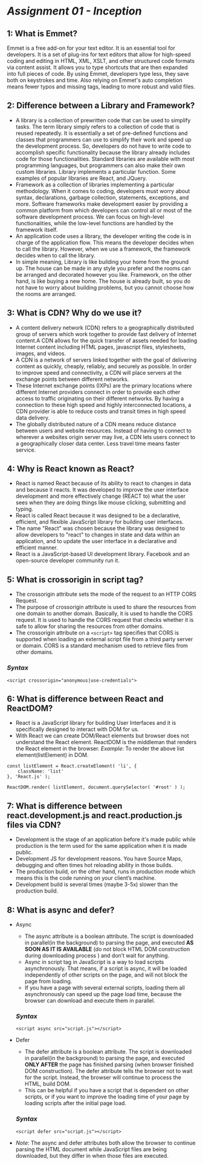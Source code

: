 # _Assignment 01 - Inception_

## 1: What is Emmet?

Emmet is a free add-on for your text editor. It is an essential tool for developers. It is a set of plug-ins for text editors that allow for high-speed coding and editing in HTML, XML, XSLT, and other structured code formats via content assist. It allows you to type shortcuts that are then expanded into full pieces of code. By using Emmet, developers type less, they save both on keystrokes and time. Also relying on Emmet's auto completion means fewer typos and missing tags, leading to more robust and valid files.

## 2: Difference between a Library and Framework?

- A library is a collection of prewritten code that can be used to simplify tasks. The term library simply refers to a collection of code that is reused repeatedly. It is essentially a set of pre-defined functions and classes that programmers can use to simplify their work and speed up the development process. So, developers do not have to write code to accomplish specific functionality because the library already includes code for those functionalities. Standard libraries are available with most programming languages, but programmers can also make their own custom libraries. Library implements a particular function. Some examples of popular libraries are React, and JQuery.
- Framework as a collection of libraries implementing a particular methodology. When it comes to coding, developers must worry about syntax, declarations, garbage collection, statements, exceptions, and more. Software frameworks make development easier by providing a common platform from which developers can control all or most of the software development process. We can focus on high-level functionalities, while the low-level functions are handled by the framework itself.
- An application code uses a library, the developer writing the code is in charge of the application flow. This means the developer decides when to call the library. However, when we use a framework, the framework decides when to call the library.
- In simple meaning, Library is like building your home from the ground up. The house can be made in any style you prefer and the rooms can be arranged and decorated however you like. Framework, on the other hand, is like buying a new home. The house is already built, so you do not have to worry about building problems, but you cannot choose how the rooms are arranged.

## 3: What is CDN? Why do we use it?

- A content delivery network (CDN) refers to a geographically distributed group of servers which work together to provide fast delivery of Internet content.A CDN allows for the quick transfer of assets needed for loading Internet content including HTML pages, javascript files, stylesheets, images, and videos.
- A CDN is a network of servers linked together with the goal of delivering content as quickly, cheaply, reliably, and securely as possible. In order to improve speed and connectivity, a CDN will place servers at the exchange points between different networks.
- These Internet exchange points (IXPs) are the primary locations where different Internet providers connect in order to provide each other access to traffic originating on their different networks. By having a connection to these high speed and highly interconnected locations, a CDN provider is able to reduce costs and transit times in high speed data delivery.
- The globally distributed nature of a CDN means reduce distance between users and website resources. Instead of having to connect to wherever a websites origin server may live, a CDN lets users connect to a geographically closer data center. Less travel time means faster service.

## 4: Why is React known as React?

- React is named React because of its ability to react to changes in data and because it reacts. It was developed to improve the user interface development and more effectively change (REACT to) what the user sees when they are doing things like mouse clicking, submitting and typing.
- React is called React because it was designed to be a declarative, efficient, and flexible JavaScript library for building user interfaces.
- The name "React" was chosen because the library was designed to allow developers to "react" to changes in state and data within an application, and to update the user interface in a declarative and efficient manner.
- React is a JavaScript-based UI development library. Facebook and an open-source developer community run it.

## 5: What is crossorigin in script tag?

- The crossorigin attribute sets the mode of the request to an HTTP CORS Request.
- The purpose of crossorigin attribute is used to share the resources from one domain to another domain. Basically, it is used to handle the CORS request. It is used to handle the CORS request that checks whether it is safe to allow for sharing the resources from other domains.
- The crossorigin attribute on a `<script>` tag specifies that CORS is supported when loading an external script file from a third party server or domain. CORS is a standard mechanism used to retrieve files from other domains.

### _Syntax_

```
<script crossorigin="anonymous|use-credentials">
```

## 6: What is difference between React and ReactDOM?

- React is a JavaScript library for building User Interfaces and it is specifically designed to interact with DOM for us.
- With React we can create DOM/React elements but browser does not understand the React element. ReactDOM is the middleman that renders the React element in the browser.
  _Example_: To render the above list element(listElement) in DOM.

```
const listElement = React.createElement( 'li', {
    className: 'list'
}, 'React.js' );

ReactDOM.render( listElement, document.querySelector( '#root' ) );
```

## 7: What is difference between react.development.js and react.production.js files via CDN?

- Development is the stage of an application before it's made public while production is the term used for the same application when it is made public.
- Development JS for development reasons. You have Source Maps, debugging and often times hot reloading ability in those builds.
- The production build, on the other hand, runs in production mode which means this is the code running on your client’s machine.
- Development build is several times (maybe 3-5x) slower than the production build.

## 8: What is async and defer?

- Async

  - The async attribute is a boolean attribute. The script is downloaded in parallel(in the background) to parsing the page, and executed **AS SOON AS IT IS AVAILABLE** (do not block HTML DOM construction during downloading process ) and don’t wait for anything.
  - Async in script tag in JavaScript is a way to load scripts asynchronously. That means, if a script is async, it will be loaded independently of other scripts on the page, and will not block the page from loading.
  - If you have a page with several external scripts, loading them all asynchronously can speed up the page load time, because the browser can download and execute them in parallel.

  ### _Syntax_

  ```
  <script async src="script.js"></script>
  ```

- Defer

  - The defer attribute is a boolean attribute. The script is downloaded in parallel(in the background) to parsing the page, and executed **ONLY AFTER** the page has finished parsing (when browser finished DOM construction). The defer attribute tells the browser not to wait for the script. Instead, the browser will continue to process the HTML, build DOM.
  - This can be helpful if you have a script that is dependent on other scripts, or if you want to improve the loading time of your page by loading scripts after the initial page load.

  ### _Syntax_

  ```
  <script defer src="script.js"></script>
  ```

- _Note_: The async and defer attributes both allow the browser to continue parsing the HTML document while JavaScript files are being downloaded, but they differ in when those files are executed.
